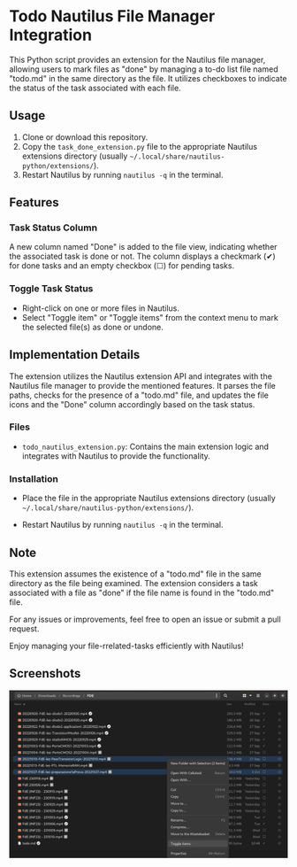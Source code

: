 # Todo Nautilus File Manager Integration

This Python script provides an extension for the Nautilus file manager, allowing users to mark files as "done" by managing a to-do list file named "todo.md" in the same directory as the file. It utilizes checkboxes to indicate the status of the task associated with each file.

## Usage

1. Clone or download this repository.
2. Copy the `task_done_extension.py` file to the appropriate Nautilus extensions directory (usually `~/.local/share/nautilus-python/extensions/`).
3. Restart Nautilus by running `nautilus -q` in the terminal.

## Features

### Task Status Column

A new column named "Done" is added to the file view, indicating whether the associated task is done or not. The column displays a checkmark (✔) for done tasks and an empty checkbox (☐) for pending tasks.

### Toggle Task Status

- Right-click on one or more files in Nautilus.
- Select "Toggle item" or "Toggle items" from the context menu to mark the selected file(s) as done or undone.

## Implementation Details

The extension utilizes the Nautilus extension API and integrates with the Nautilus file manager to provide the mentioned features. It parses the file paths, checks for the presence of a "todo.md" file, and updates the file icons and the "Done" column accordingly based on the task status.

### Files

- `todo_nautilus_extension.py`: Contains the main extension logic and integrates with Nautilus to provide the functionality.
  
### Installation
- Place the file in the appropriate Nautilus extensions directory (usually `~/.local/share/nautilus-python/extensions/`).

- Restart Nautilus by running `nautilus -q` in the terminal.


## Note

This extension assumes the existence of a "todo.md" file in the same directory as the file being examined. The extension considers a task associated with a file as "done" if the file name is found in the "todo.md" file.

For any issues or improvements, feel free to open an issue or submit a pull request.

Enjoy managing your file-rrelated-tasks efficiently with Nautilus!

## Screenshots
![Nautilus Extension](src/Screenshot.png)